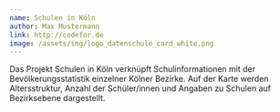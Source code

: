 ```yaml
---
name: Schulen in Köln
author: Max Mustermann
link: http://codefor.de
image: /assets/img/logo_datenschule_card_white.png
---
```

Das Projekt Schulen in Köln verknüpft Schulinformationen mit der Bevölkerungsstatistik einzelner Kölner Bezirke. Auf
der Karte werden Altersstruktur, Anzahl der Schüler/innen und Angaben zu Schulen auf Bezirksebene dargestellt.

